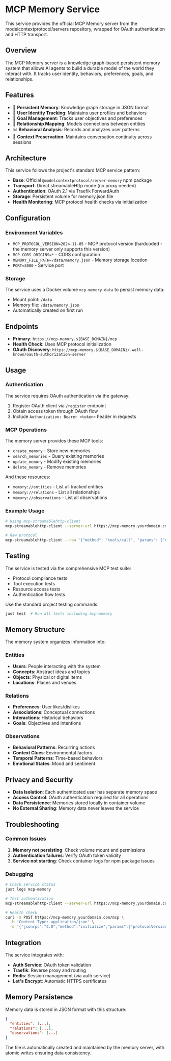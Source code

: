 # MCP Memory Service

This service provides the official MCP Memory server from the modelcontextprotocol/servers repository, wrapped for OAuth authentication and HTTP transport.

## Overview

The MCP Memory server is a knowledge graph-based persistent memory system that allows AI agents to build a durable model of the world they interact with. It tracks user identity, behaviors, preferences, goals, and relationships.

## Features

- 🧠 **Persistent Memory**: Knowledge graph storage in JSON format
- 👤 **User Identity Tracking**: Maintains user profiles and behaviors
- 🎯 **Goal Management**: Tracks user objectives and preferences
- 🔗 **Relationship Mapping**: Models connections between entities
- 📊 **Behavioral Analysis**: Records and analyzes user patterns
- 🔄 **Context Preservation**: Maintains conversation continuity across sessions

## Architecture

This service follows the project's standard MCP service pattern:
- **Base**: Official `@modelcontextprotocol/server-memory` npm package
- **Transport**: Direct streamableHttp mode (no proxy needed)
- **Authentication**: OAuth 2.1 via Traefik ForwardAuth
- **Storage**: Persistent volume for memory.json file
- **Health Monitoring**: MCP protocol health checks via initialization

## Configuration

### Environment Variables

- `MCP_PROTOCOL_VERSION=2024-11-05` - MCP protocol version (hardcoded - the memory server only supports this version)
- `MCP_CORS_ORIGINS=*` - CORS configuration
- `MEMORY_FILE_PATH=/data/memory.json` - Memory storage location
- `PORT=3000` - Service port

### Storage

The service uses a Docker volume `mcp-memory-data` to persist memory data:
- Mount point: `/data`
- Memory file: `/data/memory.json`
- Automatically created on first run

## Endpoints

- **Primary**: `https://mcp-memory.${BASE_DOMAIN}/mcp`
- **Health Check**: Uses MCP protocol initialization
- **OAuth Discovery**: `https://mcp-memory.${BASE_DOMAIN}/.well-known/oauth-authorization-server`

## Usage

### Authentication

The service requires OAuth authentication via the gateway:
1. Register OAuth client via `/register` endpoint
2. Obtain access token through OAuth flow
3. Include `Authorization: Bearer <token>` header in requests

### MCP Operations

The memory server provides these MCP tools:
- `create_memory` - Store new memories
- `search_memories` - Query existing memories
- `update_memory` - Modify existing memories
- `delete_memory` - Remove memories

And these resources:
- `memory://entities` - List all tracked entities
- `memory://relations` - List all relationships
- `memory://observations` - List all observations

### Example Usage

```bash
# Using mcp-streamablehttp-client
mcp-streamablehttp-client --server-url https://mcp-memory.yourdomain.com/mcp --command "create_memory content='User prefers morning meetings'"

# Raw protocol
mcp-streamablehttp-client --raw '{"method": "tools/call", "params": {"name": "search_memories", "arguments": {"query": "meetings"}}}'
```

## Testing

The service is tested via the comprehensive MCP test suite:
- Protocol compliance tests
- Tool execution tests
- Resource access tests
- Authentication flow tests

Use the standard project testing commands:
```bash
just test  # Run all tests including mcp-memory
```

## Memory Structure

The memory system organizes information into:

### Entities
- **Users**: People interacting with the system
- **Concepts**: Abstract ideas and topics
- **Objects**: Physical or digital items
- **Locations**: Places and venues

### Relations
- **Preferences**: User likes/dislikes
- **Associations**: Conceptual connections
- **Interactions**: Historical behaviors
- **Goals**: Objectives and intentions

### Observations
- **Behavioral Patterns**: Recurring actions
- **Context Clues**: Environmental factors
- **Temporal Patterns**: Time-based behaviors
- **Emotional States**: Mood and sentiment

## Privacy and Security

- **Data Isolation**: Each authenticated user has separate memory space
- **Access Control**: OAuth authentication required for all operations
- **Data Persistence**: Memories stored locally in container volume
- **No External Sharing**: Memory data never leaves the service

## Troubleshooting

### Common Issues

1. **Memory not persisting**: Check volume mount and permissions
2. **Authentication failures**: Verify OAuth token validity
3. **Service not starting**: Check container logs for npm package issues

### Debugging

```bash
# Check service status
just logs mcp-memory

# Test authentication
mcp-streamablehttp-client --server-url https://mcp-memory.yourdomain.com/mcp --test-auth

# Health check
curl -X POST https://mcp-memory.yourdomain.com/mcp \
  -H 'Content-Type: application/json' \
  -d '{"jsonrpc":"2.0","method":"initialize","params":{"protocolVersion":"'"$MCP_PROTOCOL_VERSION"'","capabilities":{},"clientInfo":{"name":"healthcheck","version":"1.0"}},"id":1}'
```

## Integration

The service integrates with:
- **Auth Service**: OAuth token validation
- **Traefik**: Reverse proxy and routing
- **Redis**: Session management (via auth service)
- **Let's Encrypt**: Automatic HTTPS certificates

## Memory Persistence

Memory data is stored in JSON format with this structure:
```json
{
  "entities": [...],
  "relations": [...],
  "observations": [...]
}
```

The file is automatically created and maintained by the memory server, with atomic writes ensuring data consistency.